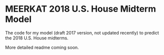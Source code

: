 # MEERKAT 2018 U.S. House Midterm Model

The code for my model (draft 2017 version, not updated recently) to predict the 2018 U.S. House midterms.

More detailed readme coming soon.
